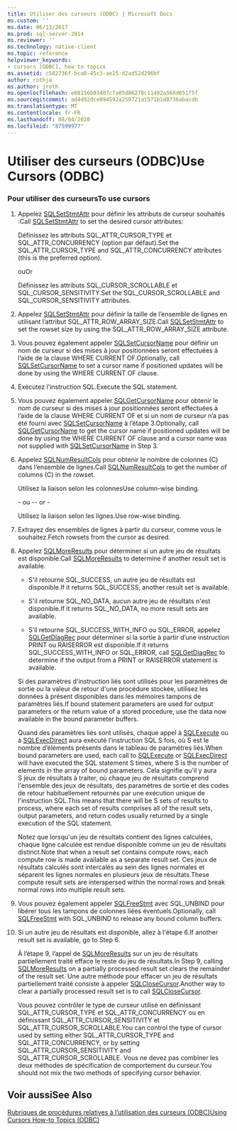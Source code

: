 ```yaml
---
title: Utiliser des curseurs (ODBC) | Microsoft Docs
ms.custom: ''
ms.date: 06/13/2017
ms.prod: sql-server-2014
ms.reviewer: ''
ms.technology: native-client
ms.topic: reference
helpviewer_keywords:
- cursors [ODBC], how to topics
ms.assetid: c502736f-bca0-45c3-ae25-d2ad52d296bf
author: rothja
ms.author: jroth
ms.openlocfilehash: e08156b03407c7a05d86278c11482a568d651f5f
ms.sourcegitcommit: ad4d92dce894592a259721a1571b1d8736abacdb
ms.translationtype: MT
ms.contentlocale: fr-FR
ms.lasthandoff: 08/04/2020
ms.locfileid: "87599977"
---
```

# <a name="use-cursors-odbc"></a><span data-ttu-id="ac01c-102">Utiliser des curseurs (ODBC)</span><span class="sxs-lookup"><span data-stu-id="ac01c-102">Use Cursors (ODBC)</span></span>
    
### <a name="to-use-cursors"></a><span data-ttu-id="ac01c-103">Pour utiliser des curseurs</span><span class="sxs-lookup"><span data-stu-id="ac01c-103">To use cursors</span></span>  
  
1.  <span data-ttu-id="ac01c-104">Appelez [SQLSetStmtAttr](../../native-client-odbc-api/sqlsetstmtattr.md) pour définir les attributs de curseur souhaités :</span><span class="sxs-lookup"><span data-stu-id="ac01c-104">Call [SQLSetStmtAttr](../../native-client-odbc-api/sqlsetstmtattr.md) to set the desired cursor attributes:</span></span>  
  
     <span data-ttu-id="ac01c-105">Définissez les attributs SQL_ATTR_CURSOR_TYPE et SQL_ATTR_CONCURRENCY (option par défaut).</span><span class="sxs-lookup"><span data-stu-id="ac01c-105">Set the SQL_ATTR_CURSOR_TYPE and SQL_ATTR_CONCURRENCY attributes (this is the preferred option).</span></span>  
  
     <span data-ttu-id="ac01c-106">ou</span><span class="sxs-lookup"><span data-stu-id="ac01c-106">Or</span></span>  
  
     <span data-ttu-id="ac01c-107">Définissez les attributs SQL_CURSOR_SCROLLABLE et SQL_CURSOR_SENSITIVITY.</span><span class="sxs-lookup"><span data-stu-id="ac01c-107">Set the SQL_CURSOR_SCROLLABLE and SQL_CURSOR_SENSITIVITY attributes.</span></span>  
  
2.  <span data-ttu-id="ac01c-108">Appelez [SQLSetStmtAttr](../../native-client-odbc-api/sqlsetstmtattr.md) pour définir la taille de l’ensemble de lignes en utilisant l’attribut SQL_ATTR_ROW_ARRAY_SIZE.</span><span class="sxs-lookup"><span data-stu-id="ac01c-108">Call [SQLSetStmtAttr](../../native-client-odbc-api/sqlsetstmtattr.md) to set the rowset size by using the SQL_ATTR_ROW_ARRAY_SIZE attribute.</span></span>  
  
3.  <span data-ttu-id="ac01c-109">Vous pouvez également appeler [SQLSetCursorName](https://go.microsoft.com/fwlink/?LinkId=58406) pour définir un nom de curseur si des mises à jour positionnées seront effectuées à l’aide de la clause WHERE CURRENT OF.</span><span class="sxs-lookup"><span data-stu-id="ac01c-109">Optionally, call [SQLSetCursorName](https://go.microsoft.com/fwlink/?LinkId=58406) to set a cursor name if positioned updates will be done by using the WHERE CURRENT OF clause.</span></span>  
  
4.  <span data-ttu-id="ac01c-110">Exécutez l'instruction SQL.</span><span class="sxs-lookup"><span data-stu-id="ac01c-110">Execute the SQL statement.</span></span>  
  
5.  <span data-ttu-id="ac01c-111">Vous pouvez également appeler [SQLGetCursorName](../../native-client-odbc-api/sqlgetcursorname.md) pour obtenir le nom de curseur si des mises à jour positionnées seront effectuées à l’aide de la clause WHERE CURRENT OF et si un nom de curseur n’a pas été fourni avec [SQLSetCursorName](https://go.microsoft.com/fwlink/?LinkId=58406) à l’étape 3.</span><span class="sxs-lookup"><span data-stu-id="ac01c-111">Optionally, call [SQLGetCursorName](../../native-client-odbc-api/sqlgetcursorname.md) to get the cursor name if positioned updates will be done by using the WHERE CURRENT OF clause and a cursor name was not supplied with [SQLSetCursorName](https://go.microsoft.com/fwlink/?LinkId=58406) in Step 3.</span></span>  
  
6.  <span data-ttu-id="ac01c-112">Appelez [SQLNumResultCols](../../native-client-odbc-api/sqlnumresultcols.md) pour obtenir le nombre de colonnes (C) dans l’ensemble de lignes.</span><span class="sxs-lookup"><span data-stu-id="ac01c-112">Call [SQLNumResultCols](../../native-client-odbc-api/sqlnumresultcols.md) to get the number of columns (C) in the rowset.</span></span>  
  
     <span data-ttu-id="ac01c-113">Utilisez la liaison selon les colonnes</span><span class="sxs-lookup"><span data-stu-id="ac01c-113">Use column-wise binding.</span></span>  
  
     <span data-ttu-id="ac01c-114">\- ou -</span><span class="sxs-lookup"><span data-stu-id="ac01c-114">\- or -</span></span>  
  
     <span data-ttu-id="ac01c-115">Utilisez la liaison selon les lignes.</span><span class="sxs-lookup"><span data-stu-id="ac01c-115">Use row-wise binding.</span></span>  
  
7.  <span data-ttu-id="ac01c-116">Extrayez des ensembles de lignes à partir du curseur, comme vous le souhaitez.</span><span class="sxs-lookup"><span data-stu-id="ac01c-116">Fetch rowsets from the cursor as desired.</span></span>  
  
8.  <span data-ttu-id="ac01c-117">Appelez [SQLMoreResults](../../native-client-odbc-api/sqlmoreresults.md) pour déterminer si un autre jeu de résultats est disponible.</span><span class="sxs-lookup"><span data-stu-id="ac01c-117">Call [SQLMoreResults](../../native-client-odbc-api/sqlmoreresults.md) to determine if another result set is available.</span></span>  
  
    -   <span data-ttu-id="ac01c-118">S'il retourne SQL_SUCCESS, un autre jeu de résultats est disponible.</span><span class="sxs-lookup"><span data-stu-id="ac01c-118">If it returns SQL_SUCCESS, another result set is available.</span></span>  
  
    -   <span data-ttu-id="ac01c-119">S'il retourne SQL_NO_DATA, aucun autre jeu de résultats n'est disponible.</span><span class="sxs-lookup"><span data-stu-id="ac01c-119">If it returns SQL_NO_DATA, no more result sets are available.</span></span>  
  
    -   <span data-ttu-id="ac01c-120">S’il retourne SQL_SUCCESS_WITH_INFO ou SQL_ERROR, appelez [SQLGetDiagRec](https://go.microsoft.com/fwlink/?LinkId=58402) pour déterminer si la sortie à partir d’une instruction PRINT ou RAISERROR est disponible.</span><span class="sxs-lookup"><span data-stu-id="ac01c-120">If it returns SQL_SUCCESS_WITH_INFO or SQL_ERROR, call [SQLGetDiagRec](https://go.microsoft.com/fwlink/?LinkId=58402) to determine if the output from a PRINT or RAISERROR statement is available.</span></span>  
  
     <span data-ttu-id="ac01c-121">Si des paramètres d'instruction liés sont utilisés pour les paramètres de sortie ou la valeur de retour d'une procédure stockée, utilisez les données à présent disponibles dans les mémoires tampons de paramètres liés.</span><span class="sxs-lookup"><span data-stu-id="ac01c-121">If bound statement parameters are used for output parameters or the return value of a stored procedure, use the data now available in the bound parameter buffers.</span></span>  
  
     <span data-ttu-id="ac01c-122">Quand des paramètres liés sont utilisés, chaque appel à [SQLExecute](https://go.microsoft.com/fwlink/?LinkId=58400) ou à [SQLExecDirect](https://go.microsoft.com/fwlink/?LinkId=58399) aura exécuté l’instruction SQL S fois, où S est le nombre d’éléments présents dans le tableau de paramètres liés.</span><span class="sxs-lookup"><span data-stu-id="ac01c-122">When bound parameters are used, each call to [SQLExecute](https://go.microsoft.com/fwlink/?LinkId=58400) or [SQLExecDirect](https://go.microsoft.com/fwlink/?LinkId=58399) will have executed the SQL statement S times, where S is the number of elements in the array of bound parameters.</span></span> <span data-ttu-id="ac01c-123">Cela signifie qu'il y aura S jeux de résultats à traiter, où chaque jeu de résultats comprend l'ensemble des jeux de résultats, des paramètres de sortie et des codes de retour habituellement retournés par une exécution unique de l'instruction SQL.</span><span class="sxs-lookup"><span data-stu-id="ac01c-123">This means that there will be S sets of results to process, where each set of results comprises all of the result sets, output parameters, and return codes usually returned by a single execution of the SQL statement.</span></span>  
  
     <span data-ttu-id="ac01c-124">Notez que lorsqu'un jeu de résultats contient des lignes calculées, chaque ligne calculée est rendue disponible comme un jeu de résultats distinct.</span><span class="sxs-lookup"><span data-stu-id="ac01c-124">Note that when a result set contains compute rows, each compute row is made available as a separate result set.</span></span> <span data-ttu-id="ac01c-125">Ces jeux de résultats calculés sont intercalés au sein des lignes normales et séparent les lignes normales en plusieurs jeux de résultats.</span><span class="sxs-lookup"><span data-stu-id="ac01c-125">These compute result sets are interspersed within the normal rows and break normal rows into multiple result sets.</span></span>  
  
9. <span data-ttu-id="ac01c-126">Vous pouvez également appeler [SQLFreeStmt](../../native-client-odbc-api/sqlfreestmt.md) avec SQL_UNBIND pour libérer tous les tampons de colonnes liées éventuels.</span><span class="sxs-lookup"><span data-stu-id="ac01c-126">Optionally, call [SQLFreeStmt](../../native-client-odbc-api/sqlfreestmt.md) with SQL_UNBIND to release any bound column buffers.</span></span>  
  
10. <span data-ttu-id="ac01c-127">Si un autre jeu de résultats est disponible, allez à l'étape 6.</span><span class="sxs-lookup"><span data-stu-id="ac01c-127">If another result set is available, go to Step 6.</span></span>  
  
     <span data-ttu-id="ac01c-128">À l’étape 9, l’appel de [SQLMoreResults](../../native-client-odbc-api/sqlmoreresults.md) sur un jeu de résultats partiellement traité efface le reste du jeu de résultats.</span><span class="sxs-lookup"><span data-stu-id="ac01c-128">In Step 9, calling [SQLMoreResults](../../native-client-odbc-api/sqlmoreresults.md) on a partially processed result set clears the remainder of the result set.</span></span> <span data-ttu-id="ac01c-129">Une autre méthode pour effacer un jeu de résultats partiellement traité consiste à appeler [SQLCloseCursor](../../native-client-odbc-api/sqlclosecursor.md).</span><span class="sxs-lookup"><span data-stu-id="ac01c-129">Another way to clear a partially processed result set is to call [SQLCloseCursor](../../native-client-odbc-api/sqlclosecursor.md).</span></span>  
  
     <span data-ttu-id="ac01c-130">Vous pouvez contrôler le type de curseur utilisé en définissant SQL_ATTR_CURSOR_TYPE et SQL_ATTR_CONCURRENCY ou en définissant SQL_ATTR_CURSOR_SENSITIVITY et SQL_ATTR_CURSOR_SCROLLABLE.</span><span class="sxs-lookup"><span data-stu-id="ac01c-130">You can control the type of cursor used by setting either SQL_ATTR_CURSOR_TYPE and SQL_ATTR_CONCURRENCY, or by setting SQL_ATTR_CURSOR_SENSITIVITY and SQL_ATTR_CURSOR_SCROLLABLE.</span></span> <span data-ttu-id="ac01c-131">Vous ne devez pas combiner les deux méthodes de spécification de comportement du curseur.</span><span class="sxs-lookup"><span data-stu-id="ac01c-131">You should not mix the two methods of specifying cursor behavior.</span></span>  
  
## <a name="see-also"></a><span data-ttu-id="ac01c-132">Voir aussi</span><span class="sxs-lookup"><span data-stu-id="ac01c-132">See Also</span></span>  
 [<span data-ttu-id="ac01c-133">Rubriques de procédures relatives à l’utilisation des curseurs &#40;ODBC&#41;</span><span class="sxs-lookup"><span data-stu-id="ac01c-133">Using Cursors How-to Topics &#40;ODBC&#41;</span></span>](using-cursors-how-to-topics-odbc.md)  
  
  
